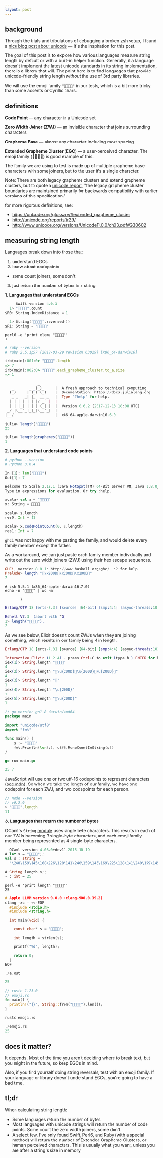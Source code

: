 ```yaml
---
layout: post
---
```


## background

Through the trials and tribulations of debugging a broken zsh setup, I found a
[nice blog post about unicode][blog-post] — It's the inspiration for
this post.

The goal of this post is to explore how various languages measure string
length by default or with a built-in helper function. Generally, if a language
doesn't implement the latest unicode standards in its string implementation,
there is a library that will. The point here is to find languages that provide
unicode-friendly string length _without_ the use of 3rd party libraries.

We will use the emoji family `"👨‍👩‍👧‍👦"` in our tests,
which is a bit more tricky than some äccénts or Сyrilliс сhars.

## definitions

**Code Point** — any character in a Unicode set

**Zero Width Joiner (ZWJ)** — an invisible character that joins surrounding characters

**Grapheme Base** — almost any character including most spacing

**Extended Grapheme Cluster** (**EGC**) — a user-perceived character.
The emoji family (👨‍👩‍👧‍👦) is good example of this.

The family we are using to test is made up of multiple grapheme base
characters with some joiners, but to the user it's a single character.


Note: There are both legacy grapheme clusters and extend grapheme clusters,
but to quote a [unicode report][unicode-report], "the legacy grapheme cluster boundaries are
maintained primarily for backwards compatibility with earlier versions of this
specification."

for more rigorous definitions, see:

- <https://unicode.org/glossary/#extended_grapheme_cluster>
- <http://unicode.org/reports/tr29/>
- <http://www.unicode.org/versions/Unicode11.0.0/ch03.pdf#G30602>

## measuring string length

Languages break down into those that:

1. understand EGCs
2. know about codepoints
  - some count joiners, some don't
3. just return the number of bytes in a string


**1. Languages that understand EGCs**


```swift
     Swift version 4.0.3
  1> "👨‍👩‍👧‍👦".count
$R0: String.IndexDistance = 1

  2> String("👨‍👩‍👧‍👦".reversed())
$R1: String = "👨‍👩‍👧‍👦"
```

```shell
perl6 -e 'print elems "👨‍👩‍👧‍👦"'
1
```

```ruby
# ruby --version
# ruby 2.5.1p57 (2018-03-29 revision 63029) [x86_64-darwin16]

irb(main):001:0> "👨‍👩‍👧‍👦".length
=> 7
irb(main):002:0> "👨‍👩‍👧‍👦".each_grapheme_cluster.to_a.size
=> 1
```

```julia
               _
   _       _ _(_)_     |  A fresh approach to technical computing
  (_)     | (_) (_)    |  Documentation: https://docs.julialang.org
   _ _   _| |_  __ _   |  Type "?help" for help.
  | | | | | | |/ _` |  |
  | | |_| | | | (_| |  |  Version 0.6.2 (2017-12-13 18:08 UTC)
 _/ |\__'_|_|_|\__'_|  |
|__/                   |  x86_64-apple-darwin16.6.0

julia> length("👨‍👩‍👦‍👦")
25

julia> length(graphemes("👨‍👩‍👦‍👦"))
1
```

**2. Languages that understand code points**


```python
# python --version
# Python 3.6.4

In [1]: len("👨‍👩‍👧‍👦")
Out[1]: 7
```

```scala
Welcome to Scala 2.12.1 (Java HotSpot(TM) 64-Bit Server VM, Java 1.8.0_66).
Type in expressions for evaluation. Or try :help.

scala> val s = "👨‍👩‍👧‍👦"
x: String = 👨‍👩‍👧‍👦

scala> s.length
res0: Int = 11

scala> x.codePointCount(0, s.length)
res1: Int = 7
```

`ghci` was not happy with me pasting the family, and would delete every family member except the father.

As a workaround, we can just paste each family member individually and write
out the zero width joiners (ZWJ) using their hex escape sequences.

```haskell
GHCi, version 8.0.1: http://www.haskell.org/ghc/  :? for help
Prelude> length "👨\x200D👩\x200D👧\x200D👦"
7
```

```shell
# zsh 5.5.1 (x86_64-apple-darwin16.7.0)
echo -n "👨‍👩‍👧‍👦" | wc -m

       7
```

```erlang
Erlang/OTP 18 [erts-7.3] [source] [64-bit] [smp:4:4] [async-threads:10] [hipe] [kernel-poll:false] [dtrace]

Eshell V7.3  (abort with ^G)
1> length("👨‍👩‍👧‍👦").
7
```

As we see below, Elixir doesn't count ZWJs when they are joining
something, which results in our family being 4 in length.

```elixir
Erlang/OTP 18 [erts-7.3] [source] [64-bit] [smp:4:4] [async-threads:10] [hipe] [kernel-poll:false] [dtrace]

Interactive Elixir (1.2.4) - press Ctrl+C to exit (type h() ENTER for help)
iex(1)> String.length "👨‍👩‍👧‍👦"
4
iex(2)> String.length "👨\u{200D}👩\u{200D}👧\u{200D}👦"
4
iex(3)> String.length "👨"
1
iex(4)> String.length "\u{200D}"
1
iex(5)> String.length "👨\u{200D}"
1
```

```go
// go version go1.8 darwin/amd64
package main

import "unicode/utf8"
import "fmt"

func main() {
	s := "👨‍👩‍👧‍👦"
	fmt.Println(len(s), utf8.RuneCountInString(s))
}

go run main.go

25 7
```

JavaScript will use one or two utf-16 codepoints to represent characters ([see
mdn][js-str]). So when we take the length of our family, we have one codepoint
for each ZWJ, and two codepoints for each person.

```javascript
// node --version
// v9.5.0
> "👨‍👩‍👧‍👦".length
11
```

**3. Languages that return the number of bytes**

OCaml's `String` [module][ocaml-string] uses single byte characters. This
results in each of our ZWJs becoming 3 single-byte characters, and each emoji
family member being represented as 4 single-byte characters.

```ocaml
  OCaml version 4.03.0+dev11-2015-10-19
# let s = "👨‍👩‍👧‍👦";;
val s : string =
  "\240\159\145\168\226\128\141\240\159\145\169\226\128\141\240\159\145\167\226\128\141\240\159\145\166"

# String.length s;;
- : int = 25
```

```shell
perl -e 'print length "👨‍👩‍👧‍👦"'
25
```

```c
# Apple LLVM version 9.0.0 (clang-900.0.39.2)
clang -xc - <<-EOF
  #include <stdio.h>
  #include <string.h>

  int main(void) {

    const char* s = "👨‍👩‍👧‍👦";

    int length = strlen(s);

    printf("%d", length);

    return 0;
  }
EOF

./a.out

25
```

```rust
// rustc 1.23.0
// emoji.rs
fn main() {
  println!("{}", String::from("👨‍👩‍👧‍👦").len());
}

rustc emoji.rs

./emoji.rs
25
```


## does it matter?

It depends. Most of the time you aren't deciding where to break text, but you
might in the future, so keep EGCs in mind.

Also, if you find yourself doing string reversals, test with an emoji family.
If your language or library doesn't understand EGCs, you're going to have a bad
time.

## tl;dr

When calculating string length:
- Some languages return the number of bytes
- Most languages with unicode strings will return the number of code
  points. Some count the zero width joiners, some don't.
- A select few, I've only found Swift, Perl6, and Ruby (with a special method)
  will return the number of Extended Grapheme Clusters, or human perceived
  characters. This is usually what you want, unless you are after a string's
  size in memory.

[blog-post]: https://manishearth.github.io/blog/2017/01/14/stop-ascribing-meaning-to-unicode-code-points/
[unicode-report]: <http://unicode.org/reports/tr29/>
[js-str]: https://developer.mozilla.org/en-US/docs/Web/JavaScript/Reference/Global_Objects/String/length
[ocaml-string]: http://caml.inria.fr/pub/docs/manual-ocaml/libref/String.html
